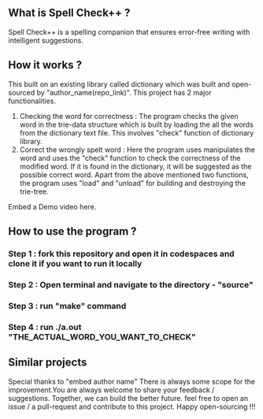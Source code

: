 ## What is Spell Check++ ?
Spell Check++ is a spelling companion that ensures error-free writing with intelligent suggestions.
## How it works ?
This built on an existing library called dictionary which was built and open-sourced by "author_name(repo_link)".
This project has 2 major functionalities.
1) Checking the word for correctness : The program checks the given word in the trie-data structure which is built by loading the all the words from the dictionary text file. This involves "check"  function of dictionary library.
2) Correct the wrongly spelt word : Here the program uses manipulates the word and uses the "check" function to check the correctness of the modified word. If it is found in the dictionary, it will be suggested as the possible correct word.
Apart from the above mentioned two functions, the program uses "load" and "unload" for building and destroying the trie-tree.

Embed a Demo video here.
## How to use the program ?
### Step 1 : fork this repository and open it in codespaces and clone it if you want to run it locally
### Step 2 : Open terminal and navigate to the directory - "source"
### Step 3 : run "make" command
### Step 4 : run ./a.out "THE_ACTUAL_WORD_YOU_WANT_TO_CHECK"

## Similar projects
Special thanks to "embed author name"
There is always some scope for the improvement.You are always welcome to share your feedback / suggestions.
Together, we can build the better future. feel free to open an issue / a pull-request and contribute to this project.
Happy open-sourcing !!!
